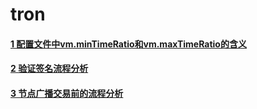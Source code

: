 # tron
#### [1 配置文件中vm.minTimeRatio和vm.maxTimeRatio的含义](https://github.com/zyumingfit/tron/blob/master/%E9%85%8D%E7%BD%AE%E6%96%87%E4%BB%B6%E4%B8%ADvm.minTimeRatio%E5%92%8Cvm.maxTimeRatio%E7%9A%84%E5%90%AB%E4%B9%89.md)
#### [2 验证签名流程分析](https://github.com/zyumingfit/tron/blob/master/%E9%AA%8C%E8%AF%81%E7%AD%BE%E5%90%8D%E6%B5%81%E7%A8%8B%E5%88%86%E6%9E%90.md)
#### [3 节点广播交易前的流程分析](https://github.com/zyumingfit/tron/blob/master/%E8%8A%82%E7%82%B9%E5%B9%BF%E6%92%AD%E4%BA%A4%E6%98%93%E5%89%8D%E7%9A%84%E6%B5%81%E7%A8%8B%E5%88%86%E6%9E%90.md)
